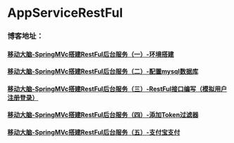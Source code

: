# AppServiceRestFul
### 博客地址：
#### [移动大脑-SpringMVc搭建RestFul后台服务（一）-环境搭建](http://blog.csdn.net/ywl5320/article/details/78152741)
#### [移动大脑-SpringMVc搭建RestFul后台服务（二）-配置mysql数据库](http://blog.csdn.net/ywl5320/article/details/78239008)
#### [移动大脑-SpringMVc搭建RestFul后台服务（三）-RestFul接口编写（模拟用户注册登录）](http://blog.csdn.net/ywl5320/article/details/78240855)
#### [移动大脑-SpringMVc搭建RestFul后台服务（四）-添加Token过滤器](http://blog.csdn.net/ywl5320/article/details/78250000)
#### [移动大脑-SpringMVc搭建RestFul后台服务（五）-支付宝支付](http://blog.csdn.net/ywl5320/article/details/78284477)
